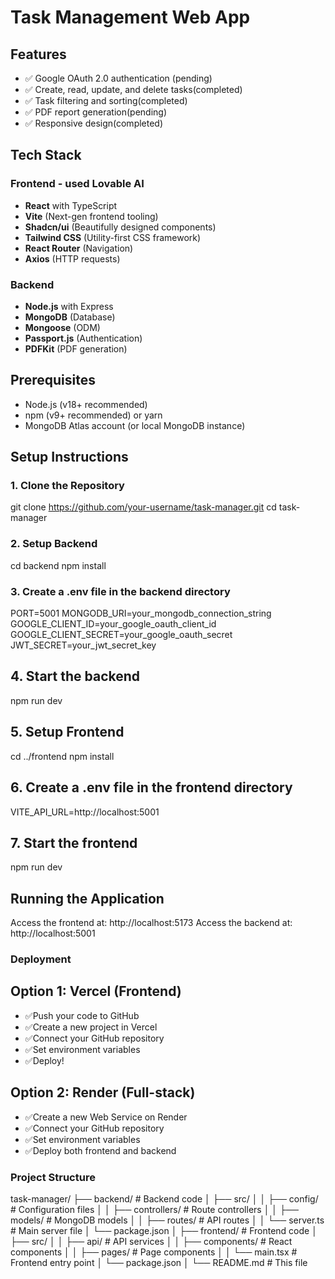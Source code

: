 # Task Management Web App



## Features
- ✅ Google OAuth 2.0 authentication (pending)
- ✅ Create, read, update, and delete tasks(completed)
- ✅ Task filtering and sorting(completed)
- ✅ PDF report generation(pending)
- ✅ Responsive design(completed)


## Tech Stack

### Frontend - used Lovable AI
- **React** with TypeScript
- **Vite** (Next-gen frontend tooling)
- **Shadcn/ui** (Beautifully designed components)
- **Tailwind CSS** (Utility-first CSS framework)
- **React Router** (Navigation)
- **Axios** (HTTP requests)

### Backend
- **Node.js** with Express
- **MongoDB** (Database)
- **Mongoose** (ODM)
- **Passport.js** (Authentication)
- **PDFKit** (PDF generation)

## Prerequisites
- Node.js (v18+ recommended)
- npm (v9+ recommended) or yarn
- MongoDB Atlas account (or local MongoDB instance)



## Setup Instructions

### 1. Clone the Repository

git clone https://github.com/your-username/task-manager.git
cd task-manager

### 2. Setup Backend

cd backend
npm install

### 3. Create a .env file in the backend directory

PORT=5001
MONGODB_URI=your_mongodb_connection_string
GOOGLE_CLIENT_ID=your_google_oauth_client_id
GOOGLE_CLIENT_SECRET=your_google_oauth_secret
JWT_SECRET=your_jwt_secret_key

## 4. Start the backend

npm run dev

## 5. Setup Frontend

cd ../frontend
npm install

## 6. Create a .env file in the frontend directory

VITE_API_URL=http://localhost:5001

## 7. Start the frontend

npm run dev

## Running the Application
Access the frontend at: http://localhost:5173
Access the backend at: http://localhost:5001


### Deployment
## Option 1: Vercel (Frontend)
- ✅Push your code to GitHub
- ✅Create a new project in Vercel
- ✅Connect your GitHub repository
- ✅Set environment variables
- ✅Deploy!

## Option 2: Render (Full-stack)
- ✅Create a new Web Service on Render
- ✅Connect your GitHub repository
- ✅Set environment variables
- ✅Deploy both frontend and backend


### Project Structure

task-manager/
├── backend/             # Backend code
│   ├── src/
│   │   ├── config/      # Configuration files
│   │   ├── controllers/ # Route controllers
│   │   ├── models/      # MongoDB models
│   │   ├── routes/      # API routes
│   │   └── server.ts    # Main server file
│   └── package.json
│
├── frontend/            # Frontend code
│   ├── src/
│   │   ├── api/         # API services
│   │   ├── components/  # React components
│   │   ├── pages/       # Page components
│   │   └── main.tsx     # Frontend entry point
│   └── package.json
│
└── README.md            # This file




